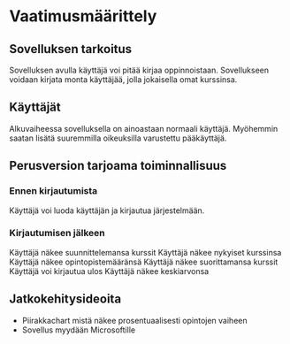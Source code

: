 # Vaatimusmäärittely
## Sovelluksen tarkoitus
Sovelluksen avulla käyttäjä voi pitää kirjaa oppinnoistaan. Sovellukseen voidaan kirjata monta käyttäjää, jolla jokaisella omat kurssinsa. 
## Käyttäjät
Alkuvaiheessa sovelluksella on ainoastaan normaali käyttäjä. Myöhemmin saatan lisätä suuremmilla oikeuksilla varustettu pääkäyttäjä.
## Perusversion tarjoama toiminnallisuus
### Ennen kirjautumista
Käyttäjä voi luoda käyttäjän ja kirjautua järjestelmään. 
### Kirjautumisen jälkeen
Käyttäjä näkee suunnittelemansa kurssit
Käyttäjä näkee nykyiset kurssinsa
Käyttäjä näkee opintopistemääränsä
Käyttäjä näkee suorittamansa kurssit
Käyttäjä voi kirjautua ulos
Käyttäjä näkee keskiarvonsa
## Jatkokehitysideoita
* Piirakkachart mistä näkee prosentuaalisesti opintojen vaiheen
* Sovellus myydään Microsoftille
